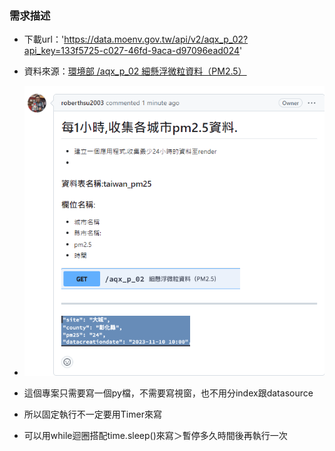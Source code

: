 ### 需求描述
- 下載url：'https://data.moenv.gov.tw/api/v2/aqx_p_02?api_key=133f5725-c027-46fd-9aca-d97096ead024'
- 資料來源：[環境部 /aqx_p_02 細懸浮微粒資料（PM2.5）](https://data.moenv.gov.tw/swagger/#/)
- ![Alt text](image.png)

- 這個專案只需要寫一個py檔，不需要寫視窗，也不用分index跟datasource
- 所以固定執行不一定要用Timer來寫
- 可以用while迴圈搭配time.sleep()來寫＞暫停多久時間後再執行一次